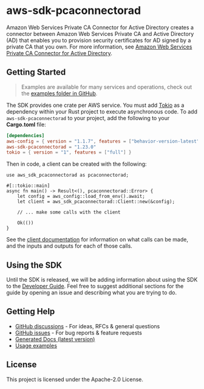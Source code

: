 # aws-sdk-pcaconnectorad

Amazon Web Services Private CA Connector for Active Directory creates a connector between Amazon Web Services Private CA and Active Directory (AD) that enables you to provision security certificates for AD signed by a private CA that you own. For more information, see [Amazon Web Services Private CA Connector for Active Directory](https://docs.aws.amazon.com/privateca/latest/userguide/ad-connector.html).

## Getting Started

> Examples are available for many services and operations, check out the
> [examples folder in GitHub](https://github.com/awslabs/aws-sdk-rust/tree/main/examples).

The SDK provides one crate per AWS service. You must add [Tokio](https://crates.io/crates/tokio)
as a dependency within your Rust project to execute asynchronous code. To add `aws-sdk-pcaconnectorad` to
your project, add the following to your **Cargo.toml** file:

```toml
[dependencies]
aws-config = { version = "1.1.7", features = ["behavior-version-latest"] }
aws-sdk-pcaconnectorad = "1.23.0"
tokio = { version = "1", features = ["full"] }
```

Then in code, a client can be created with the following:

```rust,no_run
use aws_sdk_pcaconnectorad as pcaconnectorad;

#[::tokio::main]
async fn main() -> Result<(), pcaconnectorad::Error> {
    let config = aws_config::load_from_env().await;
    let client = aws_sdk_pcaconnectorad::Client::new(&config);

    // ... make some calls with the client

    Ok(())
}
```

See the [client documentation](https://docs.rs/aws-sdk-pcaconnectorad/latest/aws_sdk_pcaconnectorad/client/struct.Client.html)
for information on what calls can be made, and the inputs and outputs for each of those calls.

## Using the SDK

Until the SDK is released, we will be adding information about using the SDK to the
[Developer Guide](https://docs.aws.amazon.com/sdk-for-rust/latest/dg/welcome.html). Feel free to suggest
additional sections for the guide by opening an issue and describing what you are trying to do.

## Getting Help

* [GitHub discussions](https://github.com/awslabs/aws-sdk-rust/discussions) - For ideas, RFCs & general questions
* [GitHub issues](https://github.com/awslabs/aws-sdk-rust/issues/new/choose) - For bug reports & feature requests
* [Generated Docs (latest version)](https://awslabs.github.io/aws-sdk-rust/)
* [Usage examples](https://github.com/awslabs/aws-sdk-rust/tree/main/examples)

## License

This project is licensed under the Apache-2.0 License.

